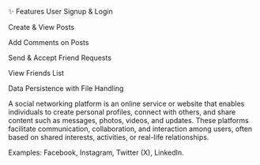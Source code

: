 ✨ Features
User Signup & Login

Create & View Posts

Add Comments on Posts

Send & Accept Friend Requests

View Friends List

Data Persistence with File Handling

A social networking platform is an online service or website that enables individuals to create personal profiles, connect with others, and share content such as messages, photos, videos, and updates. These platforms facilitate communication, collaboration, and interaction among users, often based on shared interests, activities, or real-life relationships.

Examples: Facebook, Instagram, Twitter (X), LinkedIn.




